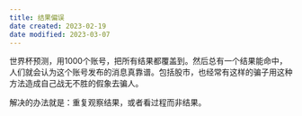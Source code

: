 ```yaml
---
title: 结果偏误
date created: 2023-02-19
date modified: 2023-03-07
---
```


世界杯预测，用1000个账号，把所有结果都覆盖到。然后总有一个结果能命中，人们就会认为这个账号发布的消息真靠谱。包括股市，也经常有这样的骗子用这种方法造成自己战无不胜的假象去骗人。

解决的办法就是：重复观察结果，或者看过程而非结果。
